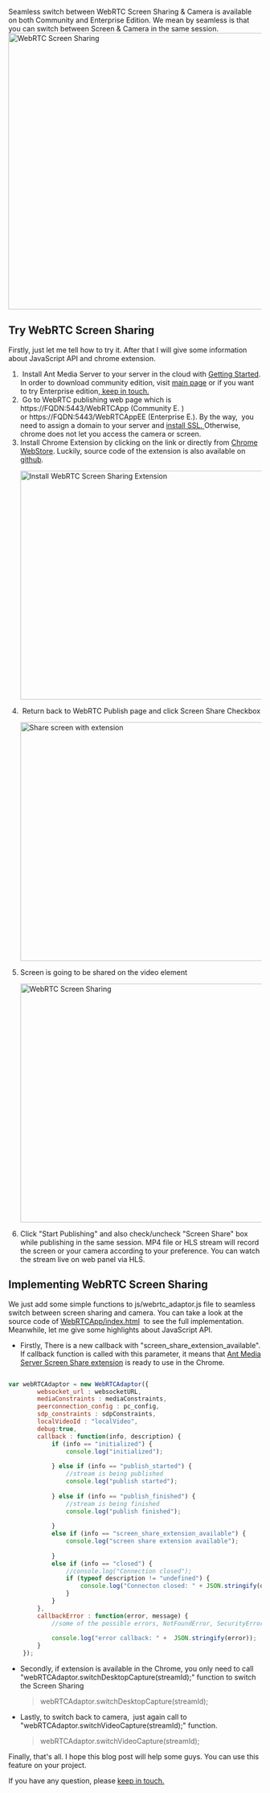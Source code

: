 Seamless switch between WebRTC Screen Sharing &amp; Camera is available on both Community and Enterprise Edition. We mean by seamless is that you can switch between Screen &amp; Camera in the same session.<img src="https://antmedia.io/wp-content/uploads/2018/10/screen-sharing.png" alt="WebRTC Screen Sharing" width="912" height="550" class="aligncenter wp-image-5203 size-full" />

<h2>Try WebRTC Screen Sharing</h2>
Firstly, just let me tell how to try it. After that I will give some information about JavaScript API and chrome extension.
<ol>
 	<li> Install Ant Media Server to your server in the cloud with <a href="https://github.com/ant-media/Ant-Media-Server/wiki/Getting-Started#installation">Getting Started</a>. In order to download community edition, visit <a href="https://antmedia.io">main page</a> or if you want to try Enterprise edition,<a href="https://antmedia.io/#contact"> keep in touch.</a></li>
 	<li> Go to WebRTC publishing web page which is https://FQDN:5443/WebRTCApp (Community E. ) or https://FQDN:5443/WebRTCAppEE (Enterprise E.). By the way,  you need to assign a domain to your server and <a href="https://antmedia.io/enable-ssl-on-ant-media-server/">install SSL. </a>Otherwise, chrome does not let you access the camera or screen.
<ul></ul>
</li>
 	<li>Install Chrome Extension by clicking on the link or directly from <a href="https://chrome.google.com/webstore/detail/ant-media-server-screen-s/jaefaokkgpkkjijgddghhcncipkebpnb">Chrome WebStore</a>. Luckily, source code of the extension is also available on <a href="https://github.com/ant-media/Chrome-Screen-Capture-Extension">github</a>.

<img src="https://antmedia.io/wp-content/uploads/2018/10/Screen-Shot-2018-10-15-at-16.53.44-1024x621.png" alt="Install WebRTC Screen Sharing Extension" width="750" height="455" class="aligncenter wp-image-5205 size-large" /></li>
 	<li> Return back to WebRTC Publish page and click Screen Share Checkbox

<img src="https://antmedia.io/wp-content/uploads/2018/10/Screen-Shot-2018-10-15-at-16.46.33-1024x648.png" alt="Share screen with extension" width="750" height="475" class="aligncenter wp-image-5204 size-large" /></li>
 	<li>Screen is going to be shared on the video element

<img src="https://antmedia.io/wp-content/uploads/2018/10/Screen-Shot-2018-10-15-at-16.46.51-1024x648.png" alt="WebRTC Screen Sharing" width="750" height="475" class="aligncenter wp-image-5207 size-large" /></li>
 	<li>Click "Start Publishing" and also check/uncheck "Screen Share" box while publishing in the same session. MP4 file or HLS stream will record the screen or your camera according to your preference. You can watch the stream live on web panel via HLS.</li>
</ol>
<h2>Implementing WebRTC Screen Sharing</h2>
We just add some simple functions to js/webrtc_adaptor.js file to seamless switch between screen sharing and camera. You can take a look at the source code of <a href="https://github.com/ant-media/WebRTCApp/blob/master/src/main/webapp/index.html">WebRTCApp/index.html</a>  to see the full implementation. Meanwhile, let me give some highlights about JavaScript API.
<ul>
 	<li>Firstly, There is a new callback with "screen_share_extension_available". If callback function is called with this parameter, it means that <a href="https://chrome.google.com/webstore/detail/ant-media-server-screen-s/jaefaokkgpkkjijgddghhcncipkebpnb">Ant Media Server Screen Share extension</a> is ready to use in the Chrome.</li>
</ul>

```javascript

var webRTCAdaptor = new WebRTCAdaptor({
		websocket_url : websocketURL,
		mediaConstraints : mediaConstraints,
		peerconnection_config : pc_config,
		sdp_constraints : sdpConstraints,
		localVideoId : "localVideo",
		debug:true,
		callback : function(info, description) {
			if (info == "initialized") {
				console.log("initialized");
				
			} else if (info == "publish_started") {
				//stream is being published
				console.log("publish started");
				
			} else if (info == "publish_finished") {
				//stream is being finished
				console.log("publish finished");
				
			}
			else if (info == "screen_share_extension_available") {
				console.log("screen share extension available");
			
			}
			else if (info == "closed") {
				//console.log("Connection closed");
				if (typeof description != "undefined") {
					console.log("Connecton closed: " + JSON.stringify(description));
				}
			}
		},
		callbackError : function(error, message) {
			//some of the possible errors, NotFoundError, SecurityError,PermissionDeniedError
            
			console.log("error callback: " +  JSON.stringify(error));
		}
	});

```

<ul>
 	<li>Secondly, if extension is available in the Chrome, you only need to call "webRTCAdaptor.switchDesktopCapture(streamId);" function to switch the Screen Sharing
<blockquote>webRTCAdaptor.switchDesktopCapture(streamId);</blockquote>
</li>
 	<li>Lastly, to switch back to camera,  just again call to "webRTCAdaptor.switchVideoCapture(streamId);" function.
<blockquote>webRTCAdaptor.switchVideoCapture(streamId);</blockquote>
</li>
</ul>
Finally, that's all. I hope this blog post will help some guys. You can use this feature on your project.

If you have any question, please <a href="https://antmedia.io/#contact">keep in touch.</a>